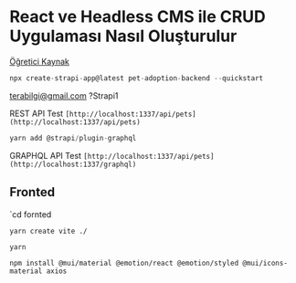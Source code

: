# React ve Headless CMS ile CRUD Uygulaması Nasıl Oluşturulur

[Öğretici Kaynak](<https://strapi.io/blog/how-to-build-a-crud-app-with-react-and-a-headless-cms>)

```js script
npx create-strapi-app@latest pet-adoption-backend --quickstart
```

terabilgi@gmail.com
?Strapi1

REST API Test 
`[http://localhost:1337/api/pets](http://localhost:1337/api/pets)`

```js script
yarn add @strapi/plugin-graphql
```

GRAPHQL API Test
`[http://localhost:1337/api/pets](http://localhost:1337/graphql)`

## Fronted

`cd fornted

`yarn create vite ./`

`yarn`

`npm install @mui/material @emotion/react @emotion/styled @mui/icons-material axios`
